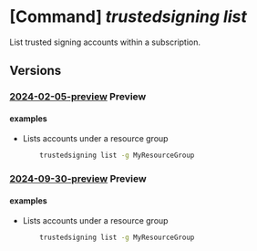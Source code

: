 # [Command] _trustedsigning list_

List trusted signing accounts within a subscription.

## Versions

### [2024-02-05-preview](/Resources/mgmt-plane/L3N1YnNjcmlwdGlvbnMve30vcHJvdmlkZXJzL21pY3Jvc29mdC5jb2Rlc2lnbmluZy9jb2Rlc2lnbmluZ2FjY291bnRz/2024-02-05-preview.xml) **Preview**

<!-- mgmt-plane /subscriptions/{}/providers/microsoft.codesigning/codesigningaccounts 2024-02-05-preview -->
<!-- mgmt-plane /subscriptions/{}/resourcegroups/{}/providers/microsoft.codesigning/codesigningaccounts 2024-02-05-preview -->

#### examples

- Lists accounts under a resource group
    ```bash
        trustedsigning list -g MyResourceGroup
    ```

### [2024-09-30-preview](/Resources/mgmt-plane/L3N1YnNjcmlwdGlvbnMve30vcHJvdmlkZXJzL21pY3Jvc29mdC5jb2Rlc2lnbmluZy9jb2Rlc2lnbmluZ2FjY291bnRz/2024-09-30-preview.xml) **Preview**

<!-- mgmt-plane /subscriptions/{}/providers/microsoft.codesigning/codesigningaccounts 2024-09-30-preview -->
<!-- mgmt-plane /subscriptions/{}/resourcegroups/{}/providers/microsoft.codesigning/codesigningaccounts 2024-09-30-preview -->

#### examples

- Lists accounts under a resource group
    ```bash
        trustedsigning list -g MyResourceGroup
    ```
